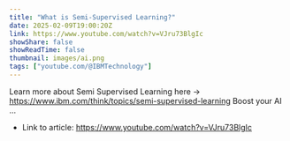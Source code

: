 ```yaml
---
title: "What is Semi-Supervised Learning?"
date: 2025-02-09T19:00:20Z
link: https://www.youtube.com/watch?v=VJru73BlgIc
showShare: false
showReadTime: false
thumbnail: images/ai.png
tags: ["youtube.com/@IBMTechnology"]
---
```

Learn more about Semi Supervised Learning here → https://www.ibm.com/think/topics/semi-supervised-learning Boost your AI ...

- Link to article: https://www.youtube.com/watch?v=VJru73BlgIc